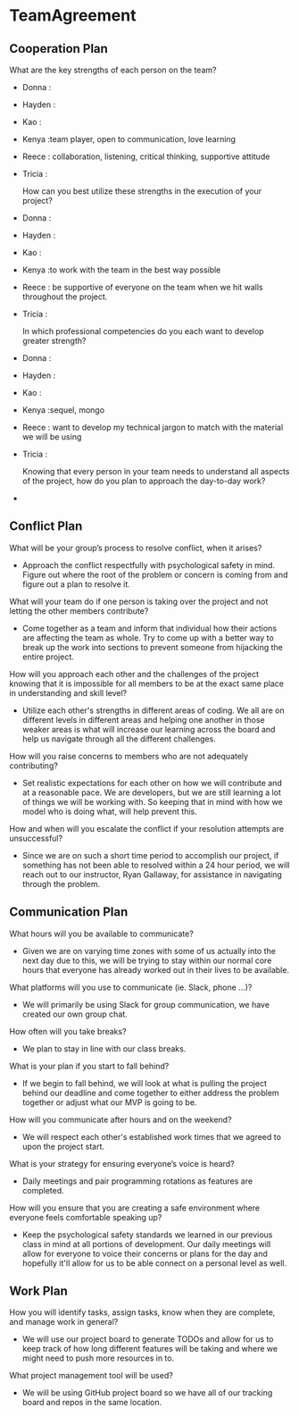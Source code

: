 # TeamAgreement


## Cooperation Plan

   What are the key strengths of each person on the team?
   
 - Donna : 
 - Hayden :
 - Kao :
 - Kenya :team player, open to communication, love learning
 - Reece : collaboration, listening, critical thinking, supportive attitude
 - Tricia :
 
    How can you best utilize these strengths in the execution of your project?
    
 - Donna : 
 - Hayden :
 - Kao :
 - Kenya :to work with the team in the best way possible
 - Reece : be supportive of everyone on the team when we hit walls throughout the project.
 - Tricia :
    
    In which professional competencies do you each want to develop greater strength?
    
 - Donna : 
 - Hayden :
 - Kao :
 - Kenya :sequel, mongo
 - Reece : want to develop my technical jargon to match with the material we will be using
 - Tricia :
  
    Knowing that every person in your team needs to understand all aspects of the project, how do you plan to approach the day-to-day work?
    
 - 


## Conflict Plan

   What will be your group’s process to resolve conflict, when it arises?
    
  - Approach the conflict respectfully with psychological safety in mind.  Figure out where the root of the problem or concern is coming from and figure out a plan to resolve it.

   What will your team do if one person is taking over the project and not letting the other members contribute?
    
   - Come together as a team and inform that individual how their actions are affecting the team as whole.  Try to come up with a better way to break up the work into sections to prevent someone from
     hijacking the entire project.
     
   How will you approach each other and the challenges of the project knowing that it is impossible for all members to be at the exact same place in understanding and skill level?
    
   - Utilize each other's strengths in different areas of coding.  We all are on different levels in different areas and helping one another in those weaker areas is what will increase our learning across the board and help us navigate through all the different challenges.

   How will you raise concerns to members who are not adequately contributing?
    
   - Set realistic expectations for each other on how we will contribute and at a reasonable pace.  We are developers, but we are still learning a lot of things we will be working with.  So keeping that in mind with how we model who is doing what, will help prevent this.

   How and when will you escalate the conflict if your resolution attempts are unsuccessful?
   - Since we are on such a short time period to accomplish our project, if something has not been able to resolved within a 24 hour period, we will reach out to our instructor, Ryan Gallaway, for assistance in navigating through the problem.

## Communication Plan

   What hours will you be available to communicate?
   
   - Given we are on varying time zones with some of us actually into the next day due to this, we will be trying to stay within our normal core hours that everyone has already worked out in their lives to be available.
   
   What platforms will you use to communicate (ie. Slack, phone …)?
   
   - We will primarily be using Slack for group communication, we have created our own group chat.
   
   How often will you take breaks?
   
   - We plan to stay in line with our class breaks.
   
   What is your plan if you start to fall behind?
   
   - If we begin to fall behind, we will look at what is pulling the project behind our deadline and come together to either address the problem together or adjust what our MVP is going to be.
   
   How will you communicate after hours and on the weekend?
   
   - We will respect each other's established work times that we agreed to upon the project start.
   
   What is your strategy for ensuring everyone’s voice is heard?
   
   - Daily meetings and pair programming rotations as features are completed.
   
   How will you ensure that you are creating a safe environment where everyone feels comfortable speaking up?
   
   - Keep the psychological safety standards we learned in our previous class in mind at all portions of development.  Our daily meetings will allow for everyone to voice their concerns or plans for the day and hopefully it'll allow for us to be able connect on a personal level as well.

## Work Plan
 
  How you will identify tasks, assign tasks, know when they are complete, and manage work in general?
  
  - We will use our project board to generate TODOs and allow for us to keep track of how long different features will be taking and where we might need to push more resources in to.
  
  What project management tool will be used?
  
  - We will be using GitHub project board so we have all of our tracking board and repos in the same location.

